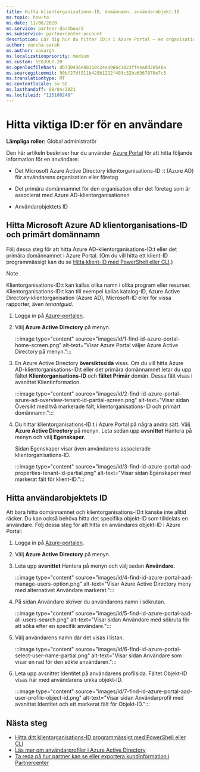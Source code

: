 ```yaml
---
title: Hitta klientorganisations-ID, domännamn, användarobjekt-ID
ms.topic: how-to
ms.date: 11/06/2020
ms.service: partner-dashboard
ms.subservice: partnercenter-account
description: Lär dig hur du hittar ID:n i Azure Portal – en organisations Azure AD-klientorganisations-ID, domännamn eller specifikt användarobjekt-ID. Vissa uppgifter behöver den här informationen.
author: varsha-sarah
ms.author: vavargh
ms.localizationpriority: medium
ms.custom: SEOJULY.20
ms.openlocfilehash: db730436e88118c24aa966c1023ffeeadd20548a
ms.sourcegitcommit: 90bf27df911b428b1222f483c32ba6367870e7c5
ms.translationtype: MT
ms.contentlocale: sv-SE
ms.lasthandoff: 08/04/2021
ms.locfileid: "115100248"
---
```

# <a name="locate-important-ids-for-a-user"></a>Hitta viktiga ID:er för en användare

**Lämpliga roller:** Global administratör

Den här artikeln beskriver hur du använder [Azure Portal](https://portal.azure.com/) för att hitta följande information för en användare:

- Det Microsoft Azure Active Directory klientorganisations-ID :t (Azure AD) för användarens organisation eller företag

- Det primära domännamnet för den organisation eller det företag som är associerat med Azure AD-klientorganisationen

- Användarobjektets ID

## <a name="find-the-microsoft-azure-ad-tenant-id-and-primary-domain-name"></a>Hitta Microsoft Azure AD klientorganisations-ID och primärt domännamn

Följ dessa steg för att hitta Azure AD-klientorganisations-ID:t eller det primära domännamnet i Azure Portal. (Om du vill hitta ett klient-ID programmässigt kan du se [Hitta klient-ID med PowerShell eller CLI](/azure/active-directory/fundamentals/active-directory-how-to-find-tenant#find-tenant-id-with-powershell).)

> [!NOTE]
> Klientorganisations-ID:t kan kallas olika namn i olika program eller resurser. Klientorganisations-ID:t kan till exempel kallas katalog-ID, Azure Active Directory-klientorganisation (Azure AD), Microsoft-ID eller för vissa rapporter, även *tenantguid*.

1. Logga in på [Azure-portalen](https://portal.azure.com/).

2. Välj **Azure Active Directory** på menyn.

   :::image type="content" source="images/id/1-find-id-azure-portal-home-screen.png" alt-text="Visar Azure Portal väljer Azure Active Directory på menyn.":::

3. En Azure Active Directory **översiktssida** visas. Om du vill hitta Azure AD-klientorganisations-ID:t eller det primära domännamnet letar du upp fältet **Klientorganisations-ID** och **fältet Primär** domän. Dessa fält visas i avsnittet Klientinformation.

   :::image type="content" source="images/id/2-find-id-azure-portal-azure-ad-overview-tenant-id-partial-screen.png" alt-text="Visar sidan Översikt med två markerade fält, klientorganisations-ID och primärt domännamn.":::

4. Du hittar klientorganisations-ID:t i Azure Portal på några andra sätt. Välj **Azure Active Directory** på menyn. Leta sedan upp **avsnittet** Hantera på menyn och välj **Egenskaper.**

   Sidan Egenskaper visar även användarens associerade klientorganisations-ID.

   :::image type="content" source="images/id/3-find-id-azure-portal-aad-properties-tenant-id-partial.png" alt-text="Visar sidan Egenskaper med markerat fält för klient-ID.":::

## <a name="find-the-user-object-id"></a>Hitta användarobjektets ID

Att bara hitta domännamnet och klientorganisations-ID:t kanske inte alltid räcker. Du kan också behöva hitta det specifika objekt-ID som tilldelats en användare. Följ dessa steg för att hitta en användares objekt-ID i Azure Portal:

1. Logga in på [Azure-portalen](https://portal.azure.com/).

2. Välj **Azure Active Directory** på menyn.

3. Leta upp **avsnittet** Hantera på menyn och välj sedan **Användare.**

      :::image type="content" source="images/id/4-find-id-azure-portal-aad-manage-users-option.png" alt-text="Visar Azure Active Directory meny med alternativet Användare markerat.":::

4. På sidan Användare skriver du användarens namn i sökrutan.

      :::image type="content" source="images/id/5-find-id-azure-portal-aad-all-users-search.png" alt-text="Visar sidan Användare med sökruta för att söka efter en specifik användare.":::

5. Välj användarens namn där det visas i listan.  

      :::image type="content" source="images/id/6-find-id-azure-portal-select-user-name-partial.png" alt-text="Visar sidan Användare som visar en rad för den sökte användaren.":::

6. Leta upp avsnittet Identitet på användarens profilsida. Fältet Objekt-ID visas här med användarens unika objekt-ID.

      :::image type="content" source="images/id/7-find-id-azure-portal-aad-user-profile-object-id.png" alt-text="Visar sidan Användarprofil med avsnittet Identitet och ett markerat fält för Objekt-ID.":::

## <a name="next-steps"></a>Nästa steg

- [Hitta ditt klientorganisations-ID programmässigt med PowerShell eller CLI](/azure/active-directory/fundamentals/active-directory-how-to-find-tenant)
- [Läs mer om användarprofiler i Azure Active Directory](/azure/active-directory/fundamentals/active-directory-users-profile-azure-portal)
- [Ta reda på hur partner kan se eller exportera kundinformation i Partnercenter](see-your-customer-list.md)

